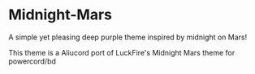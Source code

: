# Midnight-Mars
A simple yet pleasing deep purple theme inspired by midnight on Mars!

This theme is a Aliucord port of LuckFire's Midnight Mars theme for powercord/bd
